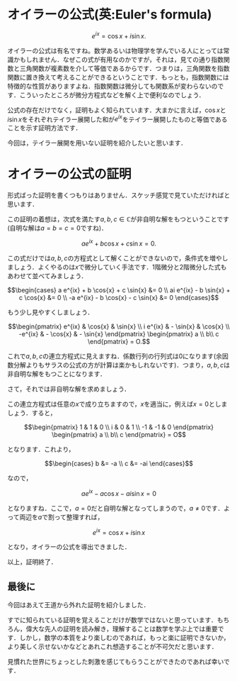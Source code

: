# オイラーの公式(英:Euler's formula)

```math
e^{ix} = \cos{x} + i \sin{x}.
```

オイラーの公式は有名ですね。数学あるいは物理学を学んでいる人にとっては常識かもしれません．なぜこの式が有用なのかですが，それは，見ての通り指数関数と三角関数が複素数を介して等価であるからです．つまりは，三角関数を指数関数に置き換えて考えることができるということです．もっとも，指数関数には特徴的な性質がありますよね．指数関数は微分しても関数系が変わらないのです．こういったところが微分方程式などを解く上で便利なのでしょう．

公式の存在だけでなく，証明もよく知られています．大まかに言えば，$`\cos{x}`$と$`i \sin{x}`$をそれぞれテイラー展開した和が$`e^{ix}`$をテイラー展開したものと等価であることを示す証明方法です．

今回は，テイラー展開を用いない証明を紹介したいと思います．

# オイラーの公式の証明

形式ばった証明を書くつもりはありません．スケッチ感覚で見ていただければと思います．

この証明の着想は，次式を満たす$`a,b,c \in \mathbb{C}`$が非自明な解をもつということです(自明な解は$`a=b=c=0`$ですね)．
```math
a e^{ix} + b \cos{x} + c \sin{x} = 0.
```
この式だけでは$`a,b,c`$の方程式として解くことができないので，条件式を増やしましょう．よくやるのは$`x`$で微分していく手法です．$`1`$階微分と$`2`$階微分した式もあわせて並べてみましょう．
```math
\begin{cases}
a e^{ix} + b \cos{x} + c \sin{x} &= 0 \\
ai e^{ix} - b \sin{x} + c \cos{x} &= 0 \\
-a e^{ix} - b \cos{x} - c \sin{x} &= 0
\end{cases}
```
もう少し見やすくしましょう．
```math
\begin{pmatrix}
e^{ix} & \cos{x} & \sin{x} \\
i e^{ix} & - \sin{x} & \cos{x} \\
-e^{ix} & - \cos{x} & - \sin{x}
\end{pmatrix}
\begin{pmatrix}
a \\
b\\
c
\end{pmatrix}
= O.
```
これで$`a,b,c`$の連立方程式に見えますね．係数行列の行列式は$`0`$になります(余因数分解よりもサラスの公式の方が計算は楽かもしれないです)．つまり，$`a,b,c`$は非自明な解をもつことになります．

さて，それでは非自明な解を求めましょう．

この連立方程式は任意の$`x`$で成り立ちますので，$`x`$を適当に，例えば$`x=0`$としましょう．すると，
```math
\begin{pmatrix}
1 & 1 & 0 \\
i & 0 & 1 \\
-1 & -1 & 0
\end{pmatrix}
\begin{pmatrix}
a \\
b\\
c
\end{pmatrix}
= O
```
となります．これより，
```math
\begin{cases}
b &= -a \\
c &= -ai
\end{cases}
```
なので，
```math
a e^{ix} - a \cos{x} - ai \sin{x} = 0
```
となりますね．ここで，$`a=0`$だと自明な解となってしまうので，$`a \neq 0`$です．よって両辺を$`a`$で割って整理すれば，
```math
e^{ix} = \cos{x} + i \sin{x}
```
となり，オイラーの公式を導出できました．

以上，証明終了．

## 最後に

今回はあえて王道から外れた証明を紹介しました．

すでに知られている証明を覚えることだけが数学ではないと思っています．もちろん，偉大な先人の証明を読み解き，理解することは数学を学ぶ上では重要です．しかし，数学の本質をより楽しむのであれば，もっと楽に証明できないか，より美しく示せないかなどとあれこれ想造することが不可欠だと思います．

見慣れた世界にちょっとした刺激を感じてもらうことができたのであれば幸いです．